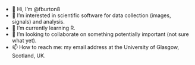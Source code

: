 - 👋 Hi, I’m @fburton8
- 👀 I’m interested in scientific software for data collection (images, signals) and analysis.
- 🌱 I’m currently learning R.
- 💞️ I’m looking to collaborate on something potentially important (not sure what yet).
- 📫 How to reach me: my email address at the University of Glasgow, Scotland, UK.

<!---
FrancisBurton/FrancisBurton is a ✨ special ✨ repository because its `README.md` (this file) appears on your GitHub profile.
You can click the Preview link to take a look at your changes.
--->
